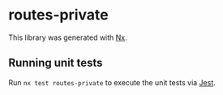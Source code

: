 # routes-private

This library was generated with [Nx](https://nx.dev).

## Running unit tests

Run `nx test routes-private` to execute the unit tests via [Jest](https://jestjs.io).
